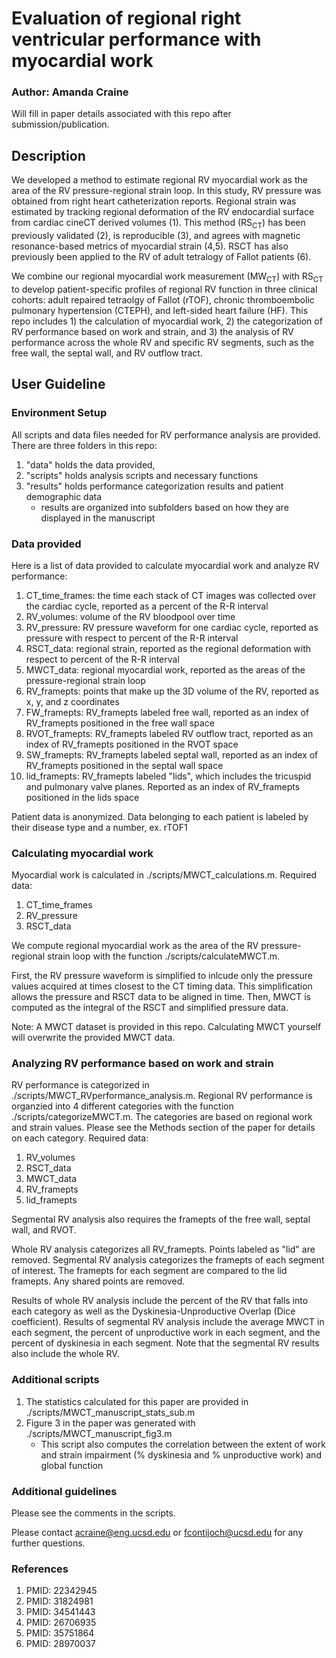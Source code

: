 # Evaluation of regional right ventricular performance with myocardial work
### **Author: Amanda Craine**

Will fill in paper details associated with this repo after submission/publication.

## Description
We developed a method to estimate regional RV myocardial work as the area of the RV pressure-regional strain loop. In this study, RV pressure was obtained from right heart catheterization reports. Regional strain was estimated by tracking regional deformation of the RV endocardial surface from cardiac cineCT derived volumes (1). This method (RS<sub>CT</sub>) has been previously validated (2), is reproducible (3), and agrees with magnetic resonance-based metrics of myocardial strain (4,5). RSCT has also previously been applied to the RV of adult tetralogy of Fallot patients (6).  

We combine our regional myocardial work measurement (MW<sub>CT</sub>) with RS<sub>CT</sub> to develop patient-specific profiles of regional RV function in three clinical cohorts: adult repaired tetraolgy of Fallot (rTOF), chronic thromboembolic pulmonary hypertension (CTEPH), and left-sided heart failure (HF). This repo includes 1) the calculation of myocardial work, 2) the categorization of RV performance based on work and strain, and 3) the analysis of RV performance across the whole RV and specific RV segments, such as the free wall, the septal wall, and RV outflow tract.

## User Guideline
### Environment Setup
All scripts and data files needed for RV performance analysis are provided. There are three folders in this repo:
1. "data" holds the data provided, 
2. "scripts" holds analysis scripts and necessary functions
3. "results" holds performance categorization results and patient demographic data
    * results are organized into subfolders based on how they are displayed in the manuscript

### Data provided
Here is a list of data provided to calculate myocardial work and analyze RV performance:
1. CT_time_frames: the time each stack of CT images was collected over the cardiac cycle, reported as a percent of the R-R interval
2. RV_volumes: volume of the RV bloodpool over time
3. RV_pressure: RV pressure waveform for one cardiac cycle, reported as pressure with respect to percent of the R-R interval
4. RSCT_data: regional strain, reported as the regional deformation with respect to percent of the R-R interval
5. MWCT_data: regional myocardial work, reported as the areas of the pressure-regional strain loop
6. RV_framepts: points that make up the 3D volume of the RV, reported as x, y, and z coordinates
7. FW_framepts: RV_framepts labeled free wall, reported as an index of RV_framepts positioned in the free wall space
8. RVOT_framepts: RV_framepts labeled RV outflow tract, reported as an index of RV_framepts positioned in the RVOT space 
9. SW_framepts: RV_framepts labeled septal wall, reported as an index of RV_framepts positioned in the septal wall space
10. lid_framepts: RV_framepts labeled "lids", which includes the tricuspid and pulmonary valve planes. Reported as an index of RV_framepts positioned in the lids space

Patient data is anonymized. Data belonging to each patient is labeled by their disease type and a number, ex. rTOF1

### Calculating myocardial work
Myocardial work is calculated in ./scripts/MWCT_calculations.m. 
Required data:
1. CT_time_frames
2. RV_pressure
3. RSCT_data

We compute regional myocardial work as the area of the RV pressure-regional strain loop with the function ./scripts/calculateMWCT.m.  

First, the RV pressure waveform is simplified to inlcude only the pressure values acquired at times closest to the CT timing data. This simplification allows the pressure and RSCT data to be aligned in time. Then, MWCT is computed as the integral of the RSCT and simplified pressure data. 

Note: A MWCT dataset is provided in this repo. Calculating MWCT yourself will overwrite the provided MWCT data. 

### Analyzing RV performance based on work and strain
RV performance is categorized in ./scripts/MWCT_RVperformance_analysis.m. Regional RV performance is organzied into 4 different categories with the function ./scripts/categorizeMWCT.m. The categories are based on regional work and strain values. Please see the Methods section of the paper for details on each category.
Required data:
1. RV_volumes
2. RSCT_data
3. MWCT_data
4. RV_framepts
5. lid_framepts

Segmental RV analysis also requires the framepts of the free wall, septal wall, and RVOT.

Whole RV analysis categorizes all RV_framepts. Points labeled as "lid" are removed. Segmental RV analysis categorizes the framepts of each segment of interest. The framepts for each segment are compared to the lid framepts. Any shared points are removed.

Results of whole RV analysis include the percent of the RV that falls into each category as well as the Dyskinesia-Unproductive Overlap (Dice coefficient). Results of segmental RV analysis include the average MWCT in each segment, the percent of unproductive work in each segment, and the percent of dyskinesia in each segment. Note that the segmental RV results also include the whole RV.


### Additional scripts
1. The statistics calculated for this paper are provided in ./scripts/MWCT_manuscript_stats_sub.m
2. Figure 3 in the paper was generated with ./scripts/MWCT_manuscript_fig3.m 
      * This script also computes the correlation between the extent of work and strain impairment (% dyskinesia and % unproductive work) and global function

### Additional guidelines
Please see the comments in the scripts.

Please contact acraine@eng.ucsd.edu or fcontijoch@ucsd.edu for any further questions.

### References
1. PMID: 22342945
2. PMID: 31824981
3. PMID: 34541443
4. PMID: 26706935
5. PMID: 35751864
6. PMID: 28970037
